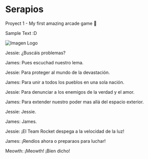 # Serapios
Proyect 1 - My first amazing arcade game 🦎

<p> Sample Text :D

![Imagen Logo](https://encrypted-tbn0.gstatic.com/images?q=tbn:ANd9GcQ9YDPnvkDf5tANgyRskUV4Y0KmVyi_MaBtGw&usqp=CAU)

Jessie: ¿Buscáis problemas? 

James: Pues escuchad nuestro lema. 

Jessie: Para proteger al mundo de la devastación. 

James: Para unir a todos los pueblos en una sola nación. 

Jessie: Para denunciar a los enemigos de la verdad y el amor. 

James: Para extender nuestro poder mas allá del espacio exterior. 

Jessie: Jessie. 

James: James. 

Jessie: ¡El Team Rocket despega a la velocidad de la luz! 

James: ¡Rendíos ahora o preparaos para luchar! 

Meowth: ¡Meowth! ¡Bien dicho!
